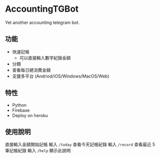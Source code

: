 # AccountingTGBot
Yet another accounting telegram bot.

## 功能
- 快速記帳
    - 可以直接輸入數字紀錄金額
- 分類
- 查看每日總消費金額
- 支援多平台 (Andriod/iOS/Windows/MacOS/Web)

## 特性
- Python
- Firebase
- Deploy on heroku

## 使用說明

直接輸入金額開始記帳
輸入 `/today` 查看今天記帳紀錄
輸入 `/record` 查看最近 5 筆記帳紀錄
輸入 `/help` 顯示此說明
